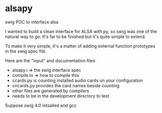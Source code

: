 # alsapy
swig POC to interface alsa

I wanted to build a clean interface for ALSA with py, so swig was one of the natural way to go.
It's far to be finished but it's quite simple to extend.

To make it very simple, it's a matter of adding external function prototypes in the swig spec file.

Here are the "input" and documentation files

- alsapy.i => the swig interface spec
- compile.tx => how to compile this
- ccards.py is counting installed audio cards on your configuration
- cncards.py provides the card names beside counting
- other files are generated by compilers
- needs to be in the development directory to test

Suppose swig 4.0 intsalled and gcc
